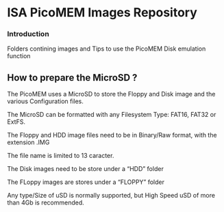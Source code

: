 # ISA PicoMEM Images Repository

### Introduction

Folders contining images and Tips to use the PicoMEM Disk emulation function

## How to prepare the MicroSD ?

The PicoMEM uses a MicroSD to store the Floppy and Disk image and the various Configuration files.

The MicroSD can be formatted with any Filesystem Type: FAT16, FAT32 or ExtFS.

The Floppy and HDD image files need to be in Binary/Raw format, with the extension .IMG

The file name is limited to 13 caracter.

The Disk images need to be store under a “HDD” folder

The FLoppy images are stores under a “FLOPPY” folder

Any type/Size of uSD is normally supported, but High Speed uSD of more than 4Gb is recommended.
